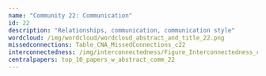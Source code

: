 ```yaml
---
name: "Community 22: Communication"
id: 22
description: "Relationships, communication, communication style"
wordcloud: /img/wordcloud/wordcloud_abstract_and_title_22.png
missedconnections: Table_CNA_MissedConnections_c22
interconnectedness: /img/interconnectedness/Figure_Interconnectedness_c22.png
centralpapers: top_10_papers_w_abstract_comm_22
---
```

